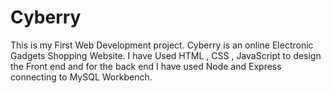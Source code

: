 # Cyberry
This is my First Web Development project. Cyberry is an online Electronic Gadgets Shopping Website. I have Used HTML , CSS , JavaScript to design the Front end and for the back end I have used Node and Express connecting to MySQL Workbench.
